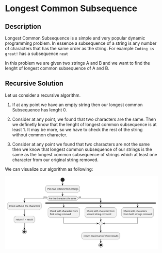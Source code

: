 # Longest Common Subsequence

## Description

Longest Common Subsequence is a simple and very popular dynamic programming
problem. In essence a subsequence of a string is any number of characters that
has the same order as the string. For example `Coding is great!` has
a subsequence `neat`

In this problem we are given two strings A and B and we want to find
the lenght of longest common subsequence of A and B.

## Recursive Solution

Let us consider a recursive algorithm.

1. If at any point we have an empty string then our longest common Subsequence
has lenght 0.

2. Consider at any point, we found that two characters are the same.
Then we definetly know that the lenght of longest common subsequence is at
least 1. It may be more, so we have to check the rest of the string without
common character.

3. Consider at any point we found that two characters are not the same
then we know that longest common subsequence of our strings is the same as the
longest common subsequence of strings which at least one character from our
original string removed.

We can visualize our algorithm as following:

![Recursive algorithm](assets/generated/recursive.svg "Recursive implementation of our algorithm")
